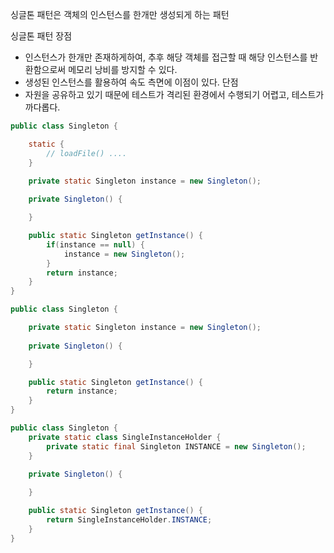 싱글톤 패턴은 객체의 인스턴스를 한개만 생성되게 하는 패턴

싱글톤 패턴
장점
- 인스턴스가 한개만 존재하게하여, 추후 해당 객체를 접근할 때 해당 인스턴스를 반환함으로써 메모리 낭비를 방지할 수 있다.
- 생성된 인스턴스를 활용하여 속도 측면에 이점이 있다.
단점
- 자원을 공유하고 있기 때문에 테스트가 격리된 환경에서 수행되기 어렵고, 테스트가 까다롭다.


``` java
public class Singleton {

    static {
        // loadFile() ....    
    }

    private static Singleton instance = new Singleton();
    
    private Singleton() {

    }

    public static Singleton getInstance() {
        if(instance == null) {
            instance = new Singleton();       
        }
        return instance;
    }
}
```

``` java
public class Singleton {

    private static Singleton instance = new Singleton();
    
    private Singleton() {

    }

    public static Singleton getInstance() {
        return instance;
    }
}
```

``` java
public class Singleton {
    private static class SingleInstanceHolder {
        private static final Singleton INSTANCE = new Singleton();
    }
    
    private Singleton() {

    }

    public static Singleton getInstance() {
        return SingleInstanceHolder.INSTANCE;
    }
}
```